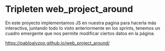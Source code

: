 # Tripleten web_project_around

En este proyecto implementamos JS en nuestra pagina para hacerla más interactiva, juntando todo lo visto anteriormente en los sprints, tenemos un cuadro emergente que nos permite modificar ciertos datos en la página.

https://pabloalvzpx.github.io/web_project_around/
